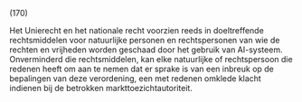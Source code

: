 (170)

Het Unierecht en het nationale recht voorzien reeds in doeltreffende rechtsmiddelen voor natuurlijke personen en rechtspersonen van wie de rechten en vrijheden worden geschaad door het gebruik van AI-systeem. Onverminderd die rechtsmiddelen, kan elke natuurlijke of rechtspersoon die redenen heeft om aan te nemen dat er sprake is van een inbreuk op de bepalingen van deze verordening, een met redenen omklede klacht indienen bij de betrokken markttoezichtautoriteit.
